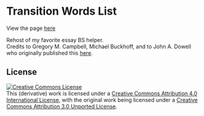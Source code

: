# Transition Words List
View the page [here](https://geofferb.github.io/transition-words/)

Rehost of my favorite essay BS helper.  
Credits to  Gregory M. Campbell, Michael Buckhoff, and to John A. Dowell who originally published this [here](https://msu.edu/~jdowell/135/transw.html).
 
 ## License
<a rel="license" href="http://creativecommons.org/licenses/by/4.0/"><img alt="Creative Commons License" style="border-width:0" src="https://i.creativecommons.org/l/by/4.0/88x31.png" /></a><br />This (derivative) work is licensed under a <a rel="license" href="http://creativecommons.org/licenses/by/4.0/">Creative Commons Attribution 4.0 International License</a>, with the original work being licensed under a <a rel="license" href="http://creativecommons.org/licenses/by/3.0/">Creative Commons Attribution 3.0 Unported License</a>.

